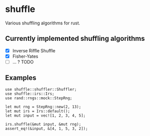 # shuffle
Various shuffling algorithms for rust.

## Currently implemented shuffling algorithms
- [x] Inverse Riffle Shuffle
- [x] Fisher-Yates
- [ ] ... ? TODO

## Examples

```
use shuffle::shuffler::Shuffler;
use shuffle::irs::Irs;
use rand::rngs::mock::StepRng;

let mut rng = StepRng::new(2, 13);
let mut irs = Irs::default();
let mut input = vec![1, 2, 3, 4, 5];

irs.shuffle(&mut input, &mut rng);
assert_eq!(&input, &[4, 1, 5, 3, 2]);
```
